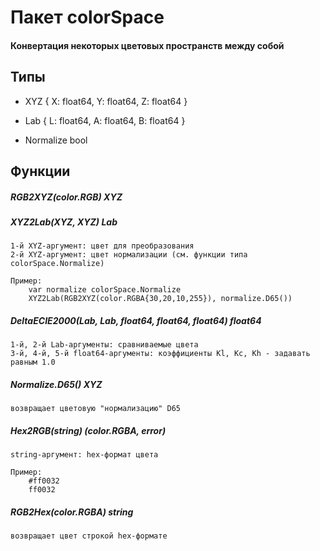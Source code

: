 # Пакет colorSpace
#### Конвертация некоторых цветовых пространств между собой


## Типы

* XYZ {
   X: float64,
   Y: float64,
   Z: float64
}

* Lab {
	L: float64,
	A: float64,
	B: float64
}

* Normalize bool

## Функции

##### RGB2XYZ(color.RGB) XYZ

##### XYZ2Lab(XYZ, XYZ) Lab
	1-й XYZ-аргумент: цвет для преобразования
	2-й XYZ-аргумент: цвет нормализации (см. функции типа colorSpace.Normalize)

	Пример:
		var normalize colorSpace.Normalize
		XYZ2Lab(RGB2XYZ(color.RGBA{30,20,10,255}), normalize.D65())
	
##### DeltaECIE2000(Lab, Lab, float64, float64, float64) float64
	1-й, 2-й Lab-аргументы: сравниваемые цвета
	3-й, 4-й, 5-й float64-аргументы: коэффициенты Kl, Kc, Kh - задавать равным 1.0

##### Normalize.D65() XYZ 
	возвращает цветовую "нормализацию" D65

##### Hex2RGB(string) (color.RGBA, error)
	string-аргумент: hex-формат цвета

	Пример:
		#ff0032
		ff0032

##### RGB2Hex(color.RGBA) string
	возвращает цвет строкой hex-формате

